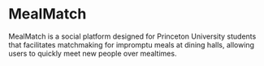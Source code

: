 # MealMatch
MealMatch is a social platform designed for Princeton University students that facilitates matchmaking for impromptu meals at dining halls, allowing users to quickly meet new people over mealtimes.
